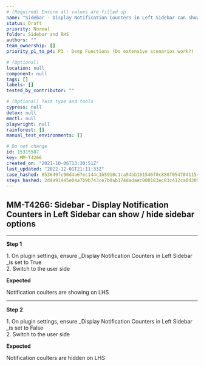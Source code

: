 ```yaml
---
# (Required) Ensure all values are filled up
name: "Sidebar - Display Notification Counters in Left Sidebar can show / hide sidebar options"
status: Draft
priority: Normal
folder: Sidebar and RHS
authors: ""
team_ownership: []
priority_p1_to_p4: P3 - Deep Functions (Do extensive scenarios work?)

# (Optional)
location: null
component: null
tags: []
labels: []
tested_by_contributor: ""

# (Optional) Test type and tools
cypress: null
detox: null
mmctl: null
playwright: null
rainforest: []
manual_test_environments: []

# Do not change
id: 15315587
key: MM-T4266
created_on: "2021-10-06T13:30:51Z"
last_updated: "2022-12-01T21:11:33Z"
case_hashed: 853649fc90d4a67ec144c1b5910c1ca54bb101546f0c880f054f0411544b06c7176e2bcd6370ab30219f3e601275ebda
steps_hashed: 2d4e91445e04a7b9b743ce7b0ab174dadaec000183ec83c412ca0d30500a76c381b86695cfcb662b2fe7ad3129c2195b
---
```


<!-- (Auto-generated) Based on frontmatter's "key" and "name" -->

## MM-T4266: Sidebar - Display Notification Counters in Left Sidebar can show / hide sidebar options

---

**Step 1**

1\. On plugin settings, ensure \_Display Notification Counters in Left Sidebar \_is set to True\
2\. Switch to the user side

**Expected**

Notification coulters are showing on LHS

---

**Step 2**

1\. On plugin settings, ensure \_Display Notification Counters in Left Sidebar \_is set to False\
2\. Switch to the user side

**Expected**

Notification coulters are hidden on LHS
